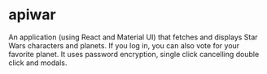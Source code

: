 # apiwar
An application (using React and Material UI) that fetches and displays Star Wars characters and planets. If you log in, you can also vote for your favorite planet.
It uses password encryption, single click cancelling double click and modals.
